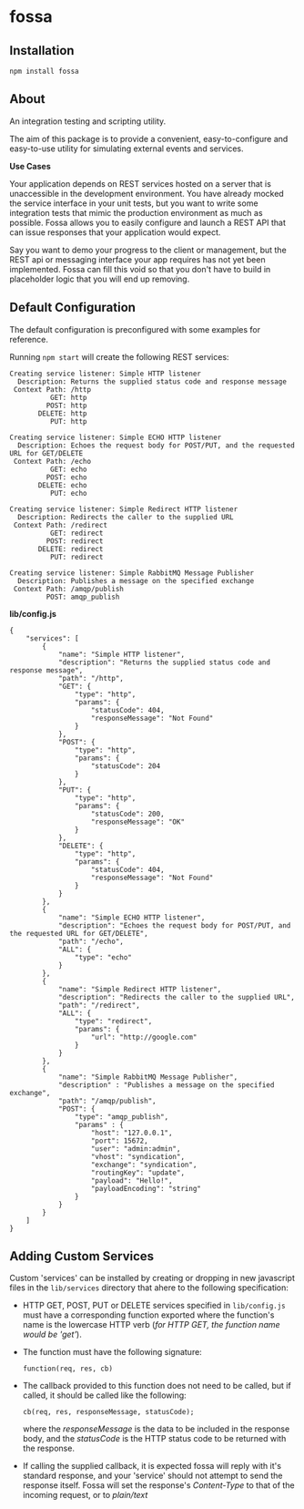 fossa
=====

Installation
------------

	npm install fossa
	
About
-----
	
An integration testing and scripting utility.

The aim of this package is to provide a convenient, easy-to-configure and easy-to-use utility for simulating external events and services.

**Use Cases**

Your application depends on REST services hosted on a server that is unaccessible in the development environment. You have already mocked the service interface in your unit tests, but you want to write some integration tests that mimic the production environment as much as possible. Fossa allows you to easily configure and launch a REST API that can issue responses that your application would expect.

Say you want to demo your progress to the client or management, but the REST api or messaging interface your app requires has not yet been implemented. Fossa can fill this void so that you don't have to build in placeholder logic that you will end up removing.

Default Configuration
---------------------

The default configuration is preconfigured with some examples for reference.

Running `npm start` will create the following REST services:

	Creating service listener: Simple HTTP listener
	  Description: Returns the supplied status code and response message
	 Context Path: /http
	          GET: http
	         POST: http
	       DELETE: http
	          PUT: http

	Creating service listener: Simple ECHO HTTP listener
	  Description: Echoes the request body for POST/PUT, and the requested URL for GET/DELETE
	 Context Path: /echo
	          GET: echo
	         POST: echo
	       DELETE: echo
	          PUT: echo

	Creating service listener: Simple Redirect HTTP listener
	  Description: Redirects the caller to the supplied URL
	 Context Path: /redirect
	          GET: redirect
	         POST: redirect
	       DELETE: redirect
	          PUT: redirect

	Creating service listener: Simple RabbitMQ Message Publisher
	  Description: Publishes a message on the specified exchange
	 Context Path: /amqp/publish
	         POST: amqp_publish

**lib/config.js** 

	{
	    "services": [
	        {
	            "name": "Simple HTTP listener",
	            "description": "Returns the supplied status code and response message",
	            "path": "/http",
	            "GET": {
	                "type": "http",
	                "params": {
	                    "statusCode": 404,
	                    "responseMessage": "Not Found"
	                }
	            },
	            "POST": {
	                "type": "http",
	                "params": {
	                    "statusCode": 204
	                }
	            },
	            "PUT": {
	                "type": "http",
	                "params": {
	                    "statusCode": 200,
	                    "responseMessage": "OK"
	                }
	            },
	            "DELETE": {
	                "type": "http",
	                "params": {
	                    "statusCode": 404,
	                    "responseMessage": "Not Found"
	                }
	            }
	        },
	        {
	            "name": "Simple ECHO HTTP listener",
	            "description": "Echoes the request body for POST/PUT, and the requested URL for GET/DELETE",
	            "path": "/echo",
	            "ALL": {
	                "type": "echo"
	            }
	        },
	        {
	            "name": "Simple Redirect HTTP listener",
	            "description": "Redirects the caller to the supplied URL",
	            "path": "/redirect",
	            "ALL": {
	                "type": "redirect",
	                "params": {
	                    "url": "http://google.com"
	                }
	            }
	        },
	        {
	            "name": "Simple RabbitMQ Message Publisher",
	            "description" : "Publishes a message on the specified exchange",
	            "path": "/amqp/publish",
	            "POST": {
	                "type": "amqp_publish",
	                "params" : {
	                    "host": "127.0.0.1",
						"port": 15672,
						"user": "admin:admin",
						"vhost": "syndication",
	                    "exchange": "syndication",
	                    "routingKey": "update",
						"payload": "Hello!",
						"payloadEncoding": "string"
	                }
	            }
	        }
	    ]
	}	
	
Adding Custom Services
----------------------

Custom 'services' can be installed by creating or dropping in new javascript files in the `lib/services` directory that ahere to the following specification:

  * HTTP GET, POST, PUT or DELETE services specified in `lib/config.js` must have a corresponding function exported where the function's name is the lowercase HTTP verb (*for HTTP GET, the function name would be 'get'*).
  
  * The function must have the following signature:
  		
  		function(req, res, cb)

  * The callback provided to this function does not need to be called, but if called, it should be called like the following:
  
  		cb(req, res, responseMessage, statusCode);
  		
  	where the *responseMessage* is 	the data to be included in the response body, and the *statusCode* is the HTTP status code to be returned with the response.

  * If calling the supplied callback, it is expected fossa will reply with it's standard response, and your 'service' should not attempt to send the response itself. Fossa will set the response's *Content-Type* to that of the incoming request, or to *plain/text*